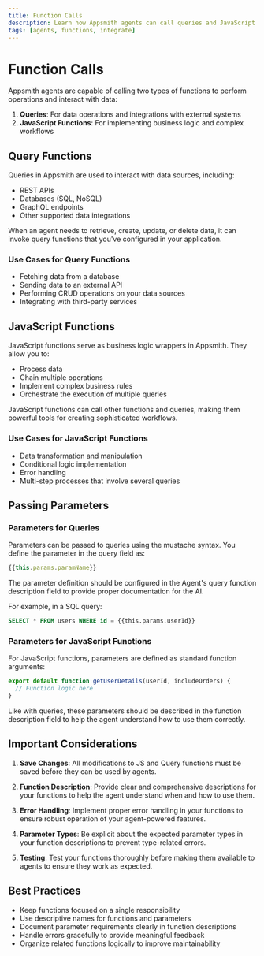 ```yaml
---
title: Function Calls
description: Learn how Appsmith agents can call queries and JavaScript functions
tags: [agents, functions, integrate]
---
```


# Function Calls

Appsmith agents are capable of calling two types of functions to perform operations and interact with data:

1. **Queries**: For data operations and integrations with external systems
2. **JavaScript Functions**: For implementing business logic and complex workflows

## Query Functions

Queries in Appsmith are used to interact with data sources, including:

- REST APIs
- Databases (SQL, NoSQL)
- GraphQL endpoints
- Other supported data integrations

When an agent needs to retrieve, create, update, or delete data, it can invoke query functions that you've configured in your application.

### Use Cases for Query Functions

- Fetching data from a database
- Sending data to an external API
- Performing CRUD operations on your data sources
- Integrating with third-party services

## JavaScript Functions

JavaScript functions serve as business logic wrappers in Appsmith. They allow you to:

- Process data
- Chain multiple operations
- Implement complex business rules
- Orchestrate the execution of multiple queries

JavaScript functions can call other functions and queries, making them powerful tools for creating sophisticated workflows.

### Use Cases for JavaScript Functions

- Data transformation and manipulation
- Conditional logic implementation
- Error handling
- Multi-step processes that involve several queries

## Passing Parameters

### Parameters for Queries

Parameters can be passed to queries using the mustache syntax. You define the parameter in the query field as:

```javascript
{{this.params.paramName}}
```

The parameter definition should be configured in the Agent's query function description field to provide proper documentation for the AI.

For example, in a SQL query:

```sql
SELECT * FROM users WHERE id = {{this.params.userId}}
```

### Parameters for JavaScript Functions

For JavaScript functions, parameters are defined as standard function arguments:

```javascript
export default function getUserDetails(userId, includeOrders) {
  // Function logic here
}
```

Like with queries, these parameters should be described in the function description field to help the agent understand how to use them correctly.

## Important Considerations

1. **Save Changes**: All modifications to JS and Query functions must be saved before they can be used by agents.

2. **Function Description**: Provide clear and comprehensive descriptions for your functions to help the agent understand when and how to use them.

3. **Error Handling**: Implement proper error handling in your functions to ensure robust operation of your agent-powered features.

4. **Parameter Types**: Be explicit about the expected parameter types in your function descriptions to prevent type-related errors.

5. **Testing**: Test your functions thoroughly before making them available to agents to ensure they work as expected.

## Best Practices

- Keep functions focused on a single responsibility
- Use descriptive names for functions and parameters
- Document parameter requirements clearly in function descriptions
- Handle errors gracefully to provide meaningful feedback
- Organize related functions logically to improve maintainability
